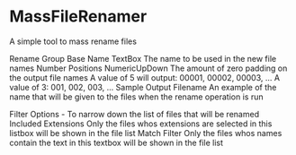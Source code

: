 # MassFileRenamer
A simple tool to mass rename files

Rename Group
  Base Name TextBox
    The name to be used in the new file names
  Number Positions NumericUpDown
    The amount of zero padding on the output file names
      A value of 5 will output: 00001, 00002, 00003, ...
      A value of 3: 001, 002, 003, ...
  Sample Output Filename
    An example of the name that will be given to the files when the rename operation is run
    
Filter Options - To narrow down the list of files that will be renamed
  Included Extensions 
    Only the files whos extensions are selected in this listbox will be shown in the file list
  Match Filter
    Only the files whos names contain the text in this textbox will be shown in the file list
    

